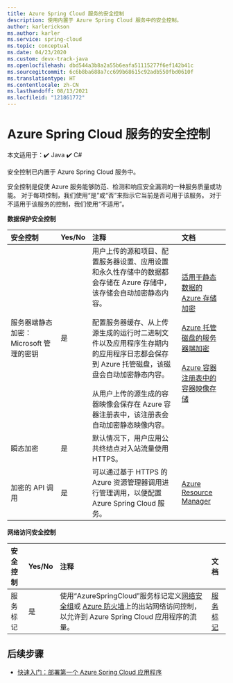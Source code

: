 ```yaml
---
title: Azure Spring Cloud 服务的安全控制
description: 使用内置于 Azure Spring Cloud 服务中的安全控制。
author: karlerickson
ms.author: karler
ms.service: spring-cloud
ms.topic: conceptual
ms.date: 04/23/2020
ms.custom: devx-track-java
ms.openlocfilehash: dbd544a3b8a2a55b6eafa51115277f6ef142b41c
ms.sourcegitcommit: 6c6b8ba688a7cc699b68615c92adb550fbd0610f
ms.translationtype: HT
ms.contentlocale: zh-CN
ms.lasthandoff: 08/13/2021
ms.locfileid: "121861772"
---
```

# <a name="security-controls-for-azure-spring-cloud-service"></a>Azure Spring Cloud 服务的安全控制

本文适用于：✔️ Java ✔️ C#

安全控制已内置于 Azure Spring Cloud 服务中。

安全控制是促使 Azure 服务能够防范、检测和响应安全漏洞的一种服务质量或功能。  对于每项控制，我们使用“是”或“否”来指示它当前是否可用于该服务。  对于不适用于该服务的控制，我们使用“不适用”。

**数据保护安全控制**

| 安全控制 | Yes/No | 注释 | 文档 |
|:-------------|:-------|:-------------------------------|:----------------------|
| 服务器端静态加密：Microsoft 管理的密钥 | 是 | 用户上传的源和项目、配置服务器设置、应用设置和永久性存储中的数据都会存储在 Azure 存储中，该存储会自动加密静态内容。<br><br>配置服务器缓存、从上传源生成的运行时二进制文件以及应用程序生存期内的应用程序日志都会保存到 Azure 托管磁盘，该磁盘会自动加密静态内容。<br><br>从用户上传的源生成的容器映像会保存在 Azure 容器注册表中，该注册表会自动加密静态映像内容。 | [适用于静态数据的 Azure 存储加密](../storage/common/storage-service-encryption.md)<br><br>[Azure 托管磁盘的服务器端加密](../virtual-machines/disk-encryption.md)<br><br>[Azure 容器注册表中的容器映像存储](../container-registry/container-registry-storage.md) |
| 瞬态加密 | 是 | 默认情况下，用户应用公共终结点对入站流量使用 HTTPS。 |  |
| 加密的 API 调用 | 是 | 可以通过基于 HTTPS 的 Azure 资源管理器调用进行管理调用，以便配置 Azure Spring Cloud 服务。 | [Azure Resource Manager](../azure-resource-manager/index.yml) |

**网络访问安全控制**

| 安全控制 | Yes/No | 注释 | 文档 |
|:-------------|:-------|:-------------------------------|:----------------------|
| 服务标记 | 是 | 使用“AzureSpringCloud”服务标记定义[网络安全组](../virtual-network/network-security-groups-overview.md#security-rules)或 [Azure 防火墙](../firewall/service-tags.md)上的出站网络访问控制，以允许到 Azure Spring Cloud 应用程序的流量。 | [服务标记](../virtual-network/service-tags-overview.md) |

## <a name="next-steps"></a>后续步骤

* [快速入门：部署第一个 Azure Spring Cloud 应用程序](./quickstart.md)
